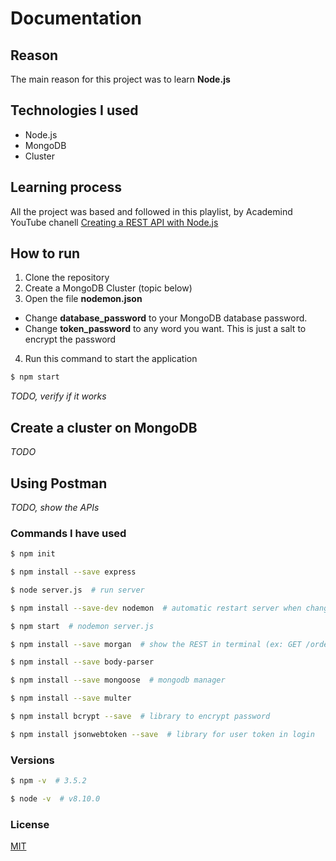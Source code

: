 # Documentation

## Reason
The main reason for this project was to learn **Node.js**

## Technologies I used
* Node.js
* MongoDB
* Cluster

## Learning process
All the project was based and followed in this playlist, by Academind YouTube chanell
[Creating a REST API with Node.js](https://www.youtube.com/watch?v=0oXYLzuucwE&list=PL55RiY5tL51q4D-B63KBnygU6opNPFk_q)

## How to run

1. Clone the repository
2. Create a MongoDB Cluster (topic below)
3. Open the file **nodemon.json**
  - Change **database_password** to your MongoDB database password.
  - Change **token_password** to any word you want. This is just a salt to encrypt the password
4. Run this command to start the application
```bash
$ npm start
```

_TODO, verify if it works_


## Create a cluster on MongoDB
_TODO_

## Using Postman
_TODO, show the APIs_


### Commands I have used

```bash
$ npm init
```
```bash
$ npm install --save express  
```
```bash
$ node server.js  # run server
```
```bash
$ npm install --save-dev nodemon  # automatic restart server when change the code
```
```bash
$ npm start  # nodemon server.js
```

```bash
$ npm install --save morgan  # show the REST in terminal (ex: GET /orders/123 200)
```

```bash
$ npm install --save body-parser
```

```bash
$ npm install --save mongoose  # mongodb manager
```

```bash
$ npm install --save multer  
```

```bash
$ npm install bcrypt --save  # library to encrypt password 
```


```bash
$ npm install jsonwebtoken --save  # library for user token in login 
```

### Versions
```bash
$ npm -v  # 3.5.2 
```
```bash
$ node -v  # v8.10.0
```


### License
[MIT](https://choosealicense.com/licenses/mit/)
